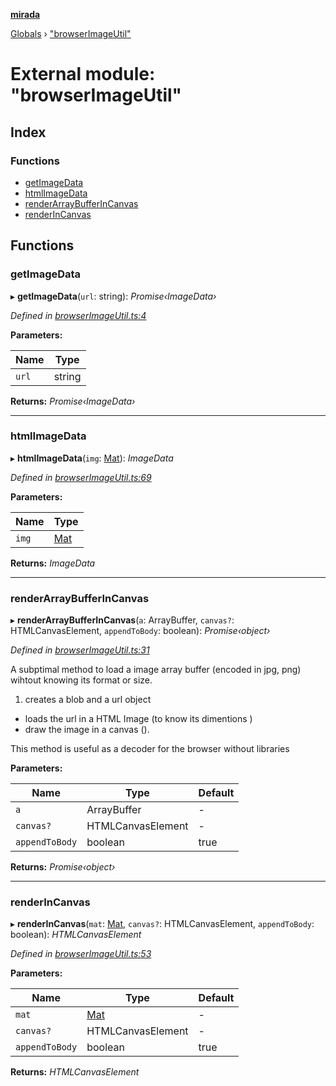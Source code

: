 **[mirada](../README.md)**

[Globals](../README.md) › ["browserImageUtil"](_browserimageutil_.md)

# External module: "browserImageUtil"

## Index

### Functions

* [getImageData](_browserimageutil_.md#getimagedata)
* [htmlImageData](_browserimageutil_.md#htmlimagedata)
* [renderArrayBufferInCanvas](_browserimageutil_.md#renderarraybufferincanvas)
* [renderInCanvas](_browserimageutil_.md#renderincanvas)

## Functions

###  getImageData

▸ **getImageData**(`url`: string): *Promise‹ImageData›*

*Defined in [browserImageUtil.ts:4](https://github.com/cancerberoSgx/mirada/blob/d67acf6/mirada/src/browserImageUtil.ts#L4)*

**Parameters:**

Name | Type |
------ | ------ |
`url` | string |

**Returns:** *Promise‹ImageData›*

___

###  htmlImageData

▸ **htmlImageData**(`img`: [Mat](../classes/_types_opencv_.mat.md)): *ImageData*

*Defined in [browserImageUtil.ts:69](https://github.com/cancerberoSgx/mirada/blob/d67acf6/mirada/src/browserImageUtil.ts#L69)*

**Parameters:**

Name | Type |
------ | ------ |
`img` | [Mat](../classes/_types_opencv_.mat.md) |

**Returns:** *ImageData*

___

###  renderArrayBufferInCanvas

▸ **renderArrayBufferInCanvas**(`a`: ArrayBuffer, `canvas?`: HTMLCanvasElement, `appendToBody`: boolean): *Promise‹object›*

*Defined in [browserImageUtil.ts:31](https://github.com/cancerberoSgx/mirada/blob/d67acf6/mirada/src/browserImageUtil.ts#L31)*

A subptimal method to load a image array buffer (encoded in jpg, png) wihtout knowing its format or size.
1) creates a blob and a url object
* loads the url in a HTML Image (to know its dimentions )
* draw the image in a canvas ().

This method is useful as a decoder for the browser without libraries

**Parameters:**

Name | Type | Default |
------ | ------ | ------ |
`a` | ArrayBuffer | - |
`canvas?` | HTMLCanvasElement | - |
`appendToBody` | boolean | true |

**Returns:** *Promise‹object›*

___

###  renderInCanvas

▸ **renderInCanvas**(`mat`: [Mat](../classes/_types_opencv_.mat.md), `canvas?`: HTMLCanvasElement, `appendToBody`: boolean): *HTMLCanvasElement*

*Defined in [browserImageUtil.ts:53](https://github.com/cancerberoSgx/mirada/blob/d67acf6/mirada/src/browserImageUtil.ts#L53)*

**Parameters:**

Name | Type | Default |
------ | ------ | ------ |
`mat` | [Mat](../classes/_types_opencv_.mat.md) | - |
`canvas?` | HTMLCanvasElement | - |
`appendToBody` | boolean | true |

**Returns:** *HTMLCanvasElement*